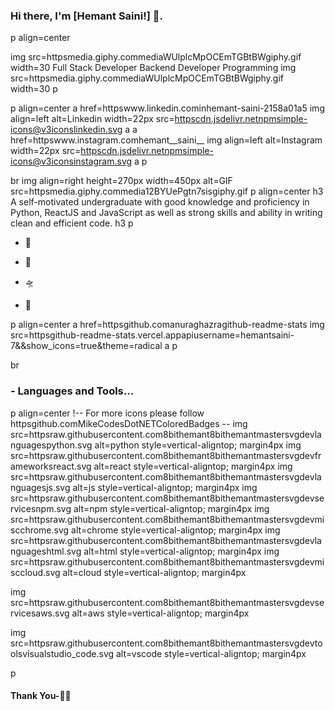 ### Hi there, I'm [Hemant Saini!] 👋.  

p align=center
   
   img src=httpsmedia.giphy.commediaWUlplcMpOCEmTGBtBWgiphy.gif width=30 Full Stack Developer  Backend Developer  Programming  img src=httpsmedia.giphy.commediaWUlplcMpOCEmTGBtBWgiphy.gif width=30
p

 p align=center
  a href=httpswww.linkedin.cominhemant-saini-2158a01a5
    img align=left alt=Linkedin width=22px src=httpscdn.jsdelivr.netnpmsimple-icons@v3iconslinkedin.svg 
  a
   a href=httpswww.instagram.comhemant__saini__
    img align=left alt=Instagram width=22px src=httpscdn.jsdelivr.netnpmsimple-icons@v3iconsinstagram.svg 
  a
p

br 
img align=right height=270px width=450px alt=GIF src=httpsmedia.giphy.commedia12BYUePgtn7sisgiphy.gif 
p align=center
  h3 A self-motivated undergraduate with good knowledge and proficiency in Python, ReactJS and JavaScript as well as strong skills and ability in writing clean and efficient code. h3
p

 - 🥀 

 - 🔭 

 - 🛸

 - 💬 


p align=center 
  a href=httpsgithub.comanuraghazragithub-readme-stats 
    img  src=httpsgithub-readme-stats.vercel.appapiusername=hemantsaini-7&&show_icons=true&theme=radical
  a
p



br 

### - Languages and Tools...

p align=center
  !-- For more icons please follow  httpsgithub.comMikeCodesDotNETColoredBadges --
     img src=httpsraw.githubusercontent.com8bithemant8bithemantmastersvgdevlanguagespython.svg alt=python style=vertical-aligntop; margin4px
     img src=httpsraw.githubusercontent.com8bithemant8bithemantmastersvgdevframeworksreact.svg alt=react style=vertical-aligntop; margin4px
     img src=httpsraw.githubusercontent.com8bithemant8bithemantmastersvgdevlanguagesjs.svg alt=js style=vertical-aligntop; margin4px
     img src=httpsraw.githubusercontent.com8bithemant8bithemantmastersvgdevservicesnpm.svg alt=npm style=vertical-aligntop; margin4px  img src=httpsraw.githubusercontent.com8bithemant8bithemantmastersvgdevmiscchrome.svg alt=chrome style=vertical-aligntop; margin4px
     img src=httpsraw.githubusercontent.com8bithemant8bithemantmastersvgdevlanguageshtml.svg alt=html style=vertical-aligntop; margin4px 
  img src=httpsraw.githubusercontent.com8bithemant8bithemantmastersvgdevmisccloud.svg alt=cloud style=vertical-aligntop; margin4px

  img src=httpsraw.githubusercontent.com8bithemant8bithemantmastersvgdevservicesaws.svg alt=aws style=vertical-aligntop; margin4px

  img src=httpsraw.githubusercontent.com8bithemant8bithemantmastersvgdevtoolsvisualstudio_code.svg alt=vscode style=vertical-aligntop; margin4px
   






p




#### Thank You-🙏🏼
